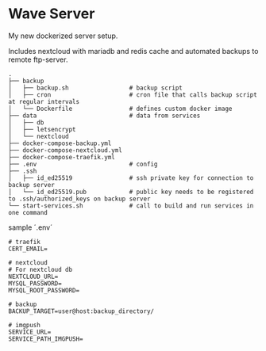# Wave Server

My new dockerized server setup.

Includes nextcloud with mariadb and redis cache and automated backups to remote ftp-server.


```
.
├── backup
│   ├── backup.sh                 # backup script
│   ├── cron                      # cron file that calls backup script at regular intervals
│   └── Dockerfile                # defines custom docker image
├── data                          # data from services
│   ├── db
│   ├── letsencrypt
│   └── nextcloud
├── docker-compose-backup.yml
├── docker-compose-nextcloud.yml
├── docker-compose-traefik.yml
├── .env                          # config
├── .ssh
│   ├── id_ed25519                # ssh private key for connection to backup server
│   └── id_ed25519.pub            # public key needs to be registered to .ssh/authorized_keys on backup server
└── start-services.sh             # call to build and run services in one command
```

sample ´.env´

```
# traefik
CERT_EMAIL=

# nextcloud
# For nextcloud db
NEXTCLOUD_URL=
MYSQL_PASSWORD=
MYSQL_ROOT_PASSWORD=

# backup
BACKUP_TARGET=user@host:backup_directory/

# imgpush
SERVICE_URL=
SERVICE_PATH_IMGPUSH=
```